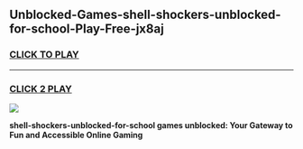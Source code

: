
## Unblocked-Games-shell-shockers-unblocked-for-school-Play-Free-jx8aj
<h3>
<a href="https://premium76.site?title=shell-shockers-unblocked-for-school&ref=24M">CLICK TO PLAY</a></h3>
<hr>

<h3>
<a href="https://premium76.site?title=shell-shockers-unblocked-for-school&ref=24M">CLICK 2 PLAY</a>
  
</h3>

<a href="https://premium76.site?title=shell-shockers-unblocked-for-school&ref=24M"><img src="https://clearcache.store/games.png"></a>


**shell-shockers-unblocked-for-school games unblocked: Your Gateway to Fun and Accessible Online Gaming**
